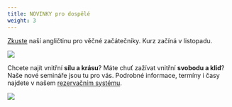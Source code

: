 ```yaml
---
title: NOVINKY pro dospělé
weight: 3
---
```

[Zkuste](https://vigvam.webooker.eu/) naší angličtinu pro věčné začátečníky. Kurz začíná v listopadu.

![](/images/uploads/aj_dosp.jpg)

Chcete najít vnitřní **sílu a krásu**? Máte chuť zažívat vnitřní **svobodu a klid**? Naše nové semináře jsou tu pro vás. Podrobné informace, termíny i časy najdete v našem [rezervačním systému](https://vigvam.webooker.eu/Actions). 

![](/images/uploads/seminare_zeny.jpg)